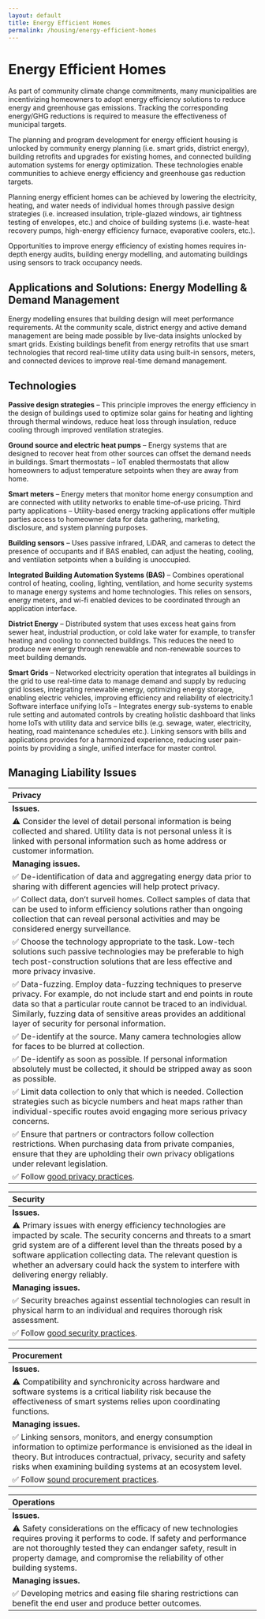 ```yaml
---
layout: default
title: Energy Efficient Homes
permalink: /housing/energy-efficient-homes
---
```


# Energy Efficient Homes

As part of community climate change commitments, many municipalities are incentivizing homeowners to adopt energy efficiency solutions to reduce energy and greenhouse gas emissions. Tracking the corresponding energy/GHG reductions is required to measure the effectiveness of municipal targets.

The planning and program development for energy efficient housing is unlocked by community energy planning \(i.e. smart grids, district energy\), building retrofits and upgrades for existing homes, and connected building automation systems for energy optimization. These technologies enable communities to achieve energy efficiency and greenhouse gas reduction targets.

Planning energy efficient homes can be achieved by lowering the electricity, heating, and water needs of individual homes through passive design strategies \(i.e. increased insulation, triple-glazed windows, air tightness testing of envelopes, etc.\) and choice of building systems \(i.e. waste-heat recovery pumps, high-energy efficiency furnace, evaporative coolers, etc.\).

Opportunities to improve energy efficiency of existing homes requires in-depth energy audits, building energy modelling, and automating buildings using sensors to track occupancy needs.

## Applications and Solutions: Energy Modelling & Demand Management

Energy modelling ensures that building design will meet performance requirements. At the community scale, district energy and active demand management are being made possible by live-data insights unlocked by smart grids. Existing buildings benefit from energy retrofits that use smart technologies that record real-time utility data using built-in sensors, meters, and connected devices to improve real-time demand management.

## Technologies

**Passive design strategies** – This principle improves the energy efficiency in the design of buildings used to optimize solar gains for heating and lighting through thermal windows, reduce heat loss through insulation, reduce cooling through improved ventilation strategies.

**Ground source and electric heat pumps** – Energy systems that are designed to recover heat from other sources can offset the demand needs in buildings. Smart thermostats – IoT enabled thermostats that allow homeowners to adjust temperature setpoints when they are away from home.

**Smart meters** – Energy meters that monitor home energy consumption and are connected with utility networks to enable time-of-use pricing. Third party applications – Utility-based energy tracking applications offer multiple parties access to homeowner data for data gathering, marketing, disclosure, and system planning purposes.

**Building sensors** – Uses passive infrared, LiDAR, and cameras to detect the presence of occupants and if BAS enabled, can adjust the heating, cooling, and ventilation setpoints when a building is unoccupied.

**Integrated Building Automation Systems \(BAS\)** – Combines operational control of heating, cooling, lighting, ventilation, and home security systems to manage energy systems and home technologies. This relies on sensors, energy meters, and wi-fi enabled devices to be coordinated through an application interface.

**District Energy** – Distributed system that uses excess heat gains from sewer heat, industrial production, or cold lake water for example, to transfer heating and cooling to connected buildings. This reduces the need to produce new energy through renewable and non-renewable sources to meet building demands.

**Smart Grids** – Networked electricity operation that integrates all buildings in the grid to use real-time data to manage demand and supply by reducing grid losses, integrating renewable energy, optimizing energy storage, enabling electric vehicles, improving efficiency and reliability of electricity.1 Software interface unifying IoTs – Integrates energy sub-systems to enable rule setting and automated controls by creating holistic dashboard that links home IoTs with utility data and service bills \(e.g. sewage, water, electricity, heating, road maintenance schedules etc.\). Linking sensors with bills and applications provides for a harmonized experience, reducing user pain-points by providing a single, unified interface for master control.

## Managing Liability Issues

| Privacy |
| :--- |
| **Issues.** |
| ⚠ Consider the level of detail personal information is being collected and shared. Utility data is not personal unless it is linked with personal information such as home address or customer information. |
| **Managing issues.** |
| ✅ De-identification of data and aggregating energy data prior to sharing with different agencies will help protect privacy. |
| ✅ Collect data, don’t surveil homes.  Collect samples of data that can be used to inform efficiency solutions rather than ongoing collection that can reveal personal activities and may be considered energy surveillance. |
| ✅ Choose the technology appropriate to the task.  Low-tech solutions such passive technologies may be preferable to high tech post-construction solutions that are less effective and more privacy invasive. |
| ✅ Data-fuzzing. Employ data-fuzzing techniques to preserve privacy. For example, do not include start and end points in route data so that a particular route cannot be traced to an individual. Similarly, fuzzing data of sensitive areas provides an additional layer of security for personal information. |
| ✅ De-identify at the source. Many camera technologies allow for faces to be blurred at collection. |
| ✅ De-identify as soon as possible.  If personal information absolutely must be collected, it should be stripped away as soon as possible. |
| ✅ Limit data collection to only that which is needed. Collection strategies such as bicycle numbers and heat maps rather than individual-specific routes avoid engaging more serious privacy concerns. |
| ✅ Ensure that partners or contractors follow collection restrictions. When purchasing data from private companies, ensure that they are upholding their own privacy obligations under relevant legislation. |
| ✅ Follow [good privacy practices](../meta-issues/privacy.md). |

| Security |
| :--- |
| **Issues.** |
| ⚠ Primary issues with energy efficiency technologies are impacted by scale. The security concerns and threats to a smart grid system are of a different level than the threats posed by a software application collecting data. The relevant question is whether an adversary could hack the system to interfere with delivering energy reliably. |
| **Managing issues.** |
| ✅ Security breaches against essential technologies can result in physical harm to an individual and requires thorough risk assessment. |
| ✅ Follow [good security practices](../meta-issues/security.md). |

| Procurement |
| :--- |
| **Issues.** |
| ⚠ Compatibility and synchronicity across hardware and software systems is a critical liability risk because the effectiveness of smart systems relies upon coordinating functions. |
| **Managing issues.** |
| ✅ Linking sensors, monitors, and energy consumption information to optimize performance is envisioned as the ideal in theory. But introduces contractual, privacy, security and safety risks when examining  building systems at an ecosystem level. |
| ✅ Follow [sound procurement practices](../meta-issues/untitled-2.md). |

| Operations |
| :--- |
| **Issues.** |
| ⚠ Safety considerations on the efficacy of new technologies requires proving it performs to code.  If safety and performance are not thoroughly tested they can endanger safety, result in property damage, and compromise the reliability of other building systems. |
| **Managing issues.** |
| ✅ Developing metrics and easing file sharing restrictions can benefit the end user and produce better outcomes. |

